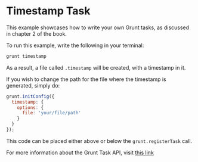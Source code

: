 # Timestamp Task

This example showcases how to write your own Grunt tasks, as discussed in chapter 2 of the book.

To run this example, write the following in your terminal:

```bash
grunt timestamp
```

As a result, a file called `.timestamp` will be created, with a timestamp in it.

If you wish to change the path for the file where the timestamp is generated, simply do:

```js
grunt.initConfig({
  timestamp: {
    options: {
      file: 'your/file/path'
    }
  }
});
```

This code can be placed either above or below the `grunt.registerTask` call.

For more information about the Grunt Task API, visit [this link](http://gruntjs.com/api/grunt)